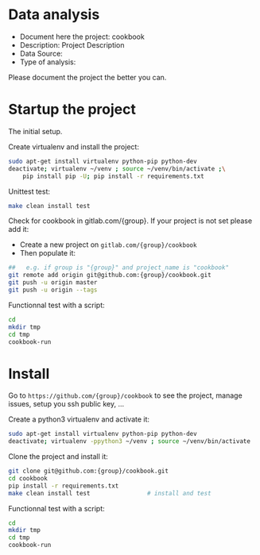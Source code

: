 # Data analysis
- Document here the project: cookbook
- Description: Project Description
- Data Source:
- Type of analysis:

Please document the project the better you can.

# Startup the project

The initial setup.

Create virtualenv and install the project:
```bash
sudo apt-get install virtualenv python-pip python-dev
deactivate; virtualenv ~/venv ; source ~/venv/bin/activate ;\
    pip install pip -U; pip install -r requirements.txt
```

Unittest test:
```bash
make clean install test
```

Check for cookbook in gitlab.com/{group}.
If your project is not set please add it:

- Create a new project on `gitlab.com/{group}/cookbook`
- Then populate it:

```bash
##   e.g. if group is "{group}" and project_name is "cookbook"
git remote add origin git@github.com:{group}/cookbook.git
git push -u origin master
git push -u origin --tags
```

Functionnal test with a script:

```bash
cd
mkdir tmp
cd tmp
cookbook-run
```

# Install

Go to `https://github.com/{group}/cookbook` to see the project, manage issues,
setup you ssh public key, ...

Create a python3 virtualenv and activate it:

```bash
sudo apt-get install virtualenv python-pip python-dev
deactivate; virtualenv -ppython3 ~/venv ; source ~/venv/bin/activate
```

Clone the project and install it:

```bash
git clone git@github.com:{group}/cookbook.git
cd cookbook
pip install -r requirements.txt
make clean install test                # install and test
```
Functionnal test with a script:

```bash
cd
mkdir tmp
cd tmp
cookbook-run
```
